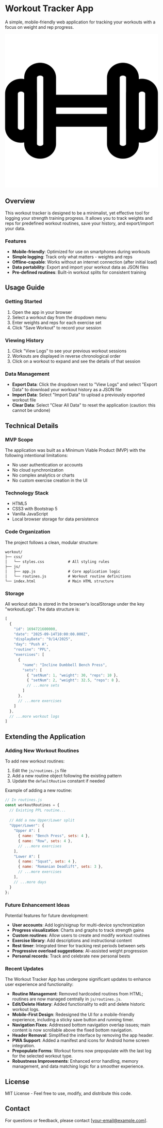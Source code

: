 # Workout Tracker App

A simple, mobile-friendly web application for tracking your workouts with a focus on weight and rep progress.

![Workout Tracker](icons/dumbbell-icon.png)

## Overview

This workout tracker is designed to be a minimalist, yet effective tool for logging your strength training progress. It allows you to track weights and reps for predefined workout routines, save your history, and export/import your data.

### Features

- **Mobile-friendly**: Optimized for use on smartphones during workouts
- **Simple logging**: Track only what matters - weights and reps
- **Offline-capable**: Works without an internet connection (after initial load)
- **Data portability**: Export and import your workout data as JSON files
- **Pre-defined routines**: Built-in workout splits for consistent training

## Usage Guide

### Getting Started

1. Open the app in your browser
2. Select a workout day from the dropdown menu
3. Enter weights and reps for each exercise set
4. Click "Save Workout" to record your session

### Viewing History

1. Click "View Logs" to see your previous workout sessions
2. Workouts are displayed in reverse chronological order
3. Click on a workout to expand and see the details of that session

### Data Management

- **Export Data**: Click the dropdown next to "View Logs" and select "Export Data" to download your workout history as a JSON file
- **Import Data**: Select "Import Data" to upload a previously exported workout file
- **Clear Data**: Select "Clear All Data" to reset the application (caution: this cannot be undone)

## Technical Details

### MVP Scope

The application was built as a Minimum Viable Product (MVP) with the following intentional limitations:

- No user authentication or accounts
- No cloud synchronization
- No complex analytics or charts
- No custom exercise creation in the UI

### Technology Stack

- HTML5
- CSS3 with Bootstrap 5
- Vanilla JavaScript
- Local browser storage for data persistence

### Code Organization

The project follows a clean, modular structure:

```
workout/
├── css/
│   └── styles.css           # All styling rules
├── js/
│   ├── app.js               # Core application logic
│   └── routines.js          # Workout routine definitions
└── index.html               # Main HTML structure
```

### Storage

All workout data is stored in the browser's localStorage under the key "workoutLogs". The data structure is:

```javascript
[
  {
    "id": 1694721600000,
    "date": "2025-09-14T10:00:00.000Z",
    "displayDate": "9/14/2025",
    "day": "Push A",
    "routine": "PPL",
    "exercises": [
      {
        "name": "Incline Dumbbell Bench Press",
        "sets": [
          { "setNum": 1, "weight": 30, "reps": 10 },
          { "setNum": 2, "weight": 32.5, "reps": 8 },
          // ...more sets
        ]
      },
      // ...more exercises
    ]
  },
  // ...more workout logs
]
```

## Extending the Application

### Adding New Workout Routines

To add new workout routines:

1. Edit the `js/routines.js` file
2. Add a new routine object following the existing pattern
3. Update the `defaultRoutine` constant if needed

Example of adding a new routine:

```javascript
// In routines.js
const workoutRoutines = {
  // Existing PPL routine...
  
  // Add a new Upper/Lower split
  "Upper/Lower": {
    "Upper A": [
      { name: "Bench Press", sets: 4 },
      { name: "Row", sets: 4 },
      // ...more exercises
    ],
    "Lower A": [
      { name: "Squat", sets: 4 },
      { name: "Romanian Deadlift", sets: 3 },
      // ...more exercises
    ],
    // ...more days
  }
};
```

### Future Enhancement Ideas

Potential features for future development:

- **User accounts**: Add login/signup for multi-device synchronization
- **Progress visualization**: Charts and graphs to track strength gains
- **Custom routines**: Allow users to create and modify workout routines
- **Exercise library**: Add descriptions and instructional content
- **Rest timer**: Integrated timer for tracking rest periods between sets
- **Progressive overload suggestions**: AI-assisted weight progression
- **Personal records**: Track and celebrate new personal bests

### Recent Updates

The Workout Tracker App has undergone significant updates to enhance user experience and functionality:

- **Routine Management**: Removed hardcoded routines from HTML; routines are now managed centrally in `js/routines.js`.
- **Edit/Delete History**: Added functionality to edit and delete historic workout logs.
- **Mobile-First Design**: Redesigned the UI for a mobile-friendly experience, including a sticky save button and running timer.
- **Navigation Fixes**: Addressed bottom navigation overlap issues; main content is now scrollable above the fixed bottom navigation.
- **Header Removal**: Simplified the interface by removing the app header.
- **PWA Support**: Added a manifest and icons for Android home screen integration.
- **Prepopulate Forms**: Workout forms now prepopulate with the last log for the selected workout type.
- **Robustness Improvements**: Enhanced error handling, memory management, and data matching logic for a smoother experience.

## License

MIT License - Feel free to use, modify, and distribute this code.

## Contact

For questions or feedback, please contact [your-email@example.com].

